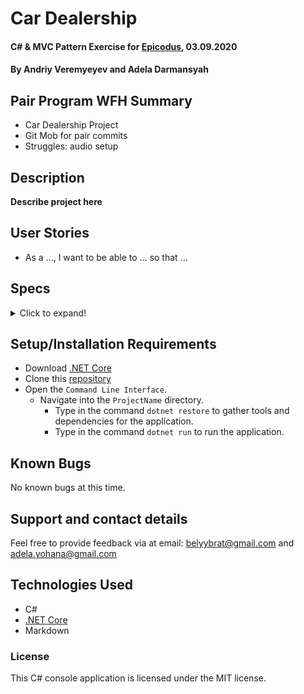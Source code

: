 # Car Dealership

#### C# & MVC Pattern Exercise for [Epicodus](https://www.epicodus.com/), 03.09.2020

#### By **Andriy Veremyeyev and Adela Darmansyah**

## Pair Program WFH Summary

* Car Dealership Project
* Git Mob for pair commits
* Struggles: audio setup

## Description

**Describe project here**

## User Stories

* As a ..., I want to be able to ... so that ...

## Specs

<details>
  <summary>Click to expand!</summary>

| Spec | `Console` Input | `Console` Output |
| :-------------     | :------------- | :------------- |
| **Test** | input | output |

</details>

## Setup/Installation Requirements

* Download [.NET Core](https://dotnet.microsoft.com/download/dotnet-core/)
* Clone this [repository](https://github.com/ayohana//madlibs-cs.git/)
* Open the `Command Line Interface`.
  * Navigate into the `ProjectName` directory.
    * Type in the command `dotnet restore` to gather tools and dependencies for the application.
    * Type in the command `dotnet run` to run the application.

## Known Bugs

No known bugs at this time.

## Support and contact details

Feel free to provide feedback via at email: belyybrat@gmail.com and adela.yohana@gmail.com

## Technologies Used

* C#
* [.NET Core](https://dotnet.microsoft.com/download/dotnet-core/)
* Markdown

### License

This C# console application is licensed under the MIT license.
